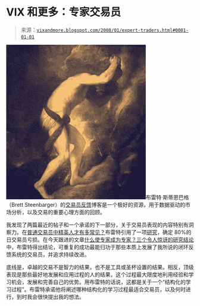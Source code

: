 <!--yml

类别：未分类

日期：2024-05-18 18:45:39

-->

# VIX 和更多：专家交易员

> 来源：[`vixandmore.blogspot.com/2008/01/expert-traders.html#0001-01-01`](http://vixandmore.blogspot.com/2008/01/expert-traders.html#0001-01-01)

![](img/bb11bc821251772bcd4890048896a6d7.png)布雷特·斯蒂恩巴格（Brett Steenbarger）的[交易员反馈](http://traderfeed.blogspot.com/)博客是一个极好的资源，用于数据驱动的市场分析，以及交易的重要心理方面的回顾。

我发现了两篇最近的帖子和一个承诺的下一部分，关于交易员表现的内容特别有洞察力。在[普通交易员中精英人才有多常见？](http://traderfeed.blogspot.com/2008/01/how-common-is-elite-talent-among-day.html)布雷特引用了一项[研究](http://faculty.haas.berkeley.edu/odean/papers/Day%20Traders/Day%20Trade%20040330.pdf)，确定 80%的日交易员亏损。在今天跟进的文章[什么使专家成为专家？三个令人惊讶的研究结论](http://traderfeed.blogspot.com/2008/01/what-makes-expert-three-surprising.html)中，布雷特得出结论，可重复的成功最能归功于那些本质上发展了我所说的闭环反馈系统的交易员，并追求持续改进。

底线是，卓越的交易不是智力的结果，也不是工具或圣杯设置的结果。相反，顶级表现是那些最好地发展和应用过程的人的结果，这个过程最大限度地利用经验和学习机会，发展和完善自己的优势。用布雷特的话说，这都是关于一个“结构化的学习过程”。布雷特承诺他将阐述哪种结构化的学习过程最适合交易员，以及何时进行，到时我会很快提出我的想法。
